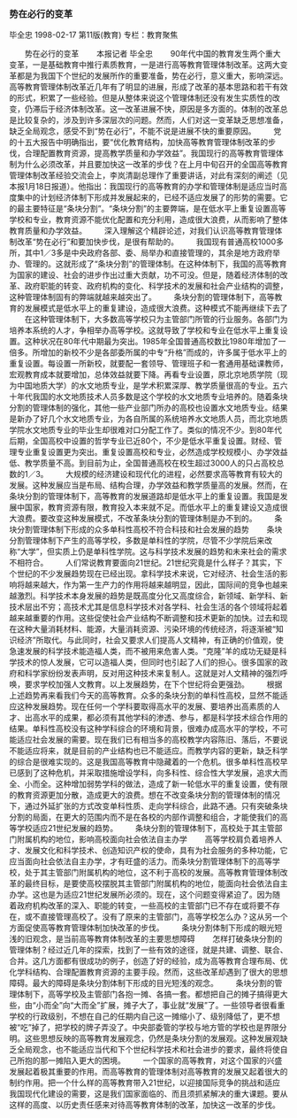 ### 势在必行的变革
毕全忠
1998-02-17
第11版(教育)
专栏：教育聚焦

　　势在必行的变革
　　本报记者  毕全忠
　　90年代中国的教育发生两个重大变革，一是基础教育中推行素质教育，一是进行高等教育管理体制改革。这两大变革都是为我国下个世纪的发展所作的重要准备，势在必行，意义重大，影响深远。高等教育管理体制改革近几年有了明显的进展，形成了改革的基本思路和若干有效的形式，积累了一些经验。但是从整体来说这个管理体制还没有发生实质性的改变，仍滞后于经济体制改革。这一改革进展不快，原因是多方面的。体制的改革总是比较复杂的，涉及到许多深层次的问题。然而，人们对这一变革缺乏思想准备，缺乏全局观念，感受不到“势在必行”，不能不说是进展不快的重要原因。
　　党的十五大报告中明确指出，要“优化教育结构，加快高等教育管理体制改革的步伐，合理配置教育资源，提高教学质量和办学效益”。我国现行的高等教育管理体制为什么必须改革，并且要加快这一改革的步伐？在上月中旬召开的全国高等教育管理体制改革经验交流会上，李岚清副总理作了重要讲话，对此有深刻的阐述（见本报1月18日报道）。他指出：我国现行的高等教育的办学和管理体制是适应当时高度集中的计划经济体制下形成并发展起来的，已经不适应发展了的形势的需要。它的最主要特征是“条块分割”。“条块分割”的主要弊端，是在低水平上重复设置高等学校和专业，教育资源不能优化配置和充分利用，造成很大浪费，从而影响了整体教育质量和办学效益。
　　深入理解这个精辟论述，对我们认识高等教育管理体制改革“势在必行”和要加快步伐，是很有帮助的。
　　我国现有普通高校1000多所，其中1／3多是中央政府各部、委、局举办和直接管理的，其余是地方政府举办、管理的。这就形成了“条块分割”的管理体制。在这种体制下，我国的高等教育为国家的建设、社会的进步作出过重大贡献，功不可没。但是，随着经济体制的改革、政府职能的转变、政府机构的变化、科学技术的发展和社会产业结构的调整，这种管理体制固有的弊端就越来越突出了。
　　条块分割的管理体制下，高等教育的发展模式是低水平上的重复建设，造成很大浪费。这种模式不能再继续下去了
　　在这种管理体制下，大多数高等学校只为主管部门所管的行业服务。各部门为培养本系统的人才，争相举办高等学校。这就导致了学校和专业在低水平上重复设置。这种状况在80年代中期最为突出。1985年全国普通高校数比1980年增加了一倍多。所增加的新校不少是各部委所属的中专“升格”而成的，许多属于低水平上的重复设置。每设置一所新校，就要配一套领导、管理班子和一套通用基础课教师，宏观教育成本就要增加，总体效益就要下降。再看专业设置，原北京地质学院（现为中国地质大学）的水文地质专业，是学术积累深厚、教学质量很高的专业。五六十年代我国的水文地质技术人员多数是这个学校的水文地质专业培养的。随着条块分割的管理体制的强化，其他一些产业部门所办的高校也设置水文地质专业。结果是新办了好几个水文地质专业，为各自所属的系统培养水文地质人员，而北京地质学院水文地质专业的毕业生却很难对口分配工作了。类似的情况不少。到80年代后期，全国高校中设置的哲学专业已近80个，不少是低水平重复设置。财经、管理专业重复设置更为突出。重复设置高校和专业，必然造成学校规模小、办学效益低、教学质量不高。到目前为止，全国普通高校在校生超过3000人的只占高校总数的1／3。
　　大规模的经济建设和现代化的进程，必然要求高等教育有较大的发展。这种发展应当是布局、结构合理，办学效益和教学质量高的发展。然而，在条块分割的管理体制下，高等教育的发展道路却是低水平上的重复设置。我国是发展中国家，教育资源有限，教育投入本来就不足。而低水平上的重复建设又造成很大浪费。要改变这种发展模式，不改革条块分割的管理体制是办不到的。
　　条块分割管理体制下形成的众多单科性高校不符合科技和社会发展的趋势
　　条块分割管理体制下产生的高等学校，多数是单科性的学院，尽管不少学院后来改称“大学”，但实质上仍是单科性学院。这与科学技术发展的趋势和未来社会的需求不相符合。
　　人们常说教育要面向21世纪。21世纪究竟是什么样子？其实，下个世纪的不少发展趋势现在已经出现。拿科学技术来说，它对经济、社会生活的影响将越来越大，作为第一生产力的作用将越来越明显，因此，国际间的竞争也越来越激烈。科学技术本身发展的趋势是既高度分化又高度综合，新领域、新学科、新技术层出不穷；高技术尤其是信息科学技术对各学科、社会生活的各个领域将起着越来越重要的作用。这些促使社会产业结构不断调整和技术更新的加快。过去和现在这种大量消耗材料、能源，大量消耗资源、污染环境的传统经济，将逐渐被“知识经济”所取代。与此同时，社会又要求人们提高人文精神，有正确的价值观，使急速发展的科学技术能造福人类，而不被用来危害人类。“克隆”羊的成功无疑是科学技术的惊人发展，它可以造福人类，但同时也引起了人们的担心。很多国家的政府和科学家纷纷发表声明，反对用这种技术来复制人。这就是对人文精神的强烈呼唤，要求学校加强人文教育。以上发展趋势，在下个世纪将会更强劲。
　　根据上述趋势再来看我们今天的高等教育。众多的条块分割的单科性高校，显然不能适应这种发展趋势。现在任何一个学科要取得高水平的发展、要培养出高素质的人才、出高水平的成果，都必须有其他学科的渗透、参与，都是科学技术综合作用的结果。单科性高校没有这种学科综合的环境和背景，很难办成高水平的学校，不可能适应社会发展的需要。现在我们已有相当多的高校教学内容陈旧、落后，不要说不能适应将来，就是目前的产业结构也已不能适应。而教学内容的更新，缺乏科学的综合是很难实现的。这是我国高等教育中隐藏着的一个危机。很多单科性高校早已感到了这种危机，并采取措施增设学科，向多科性、综合性大学发展，追求大而全、小而全。这种增加弱势学科的做法，造成了新一轮低水平的重复设置，使有限的教育资源更加分散，造成更大的浪费。想在不改变条块分割的管理体制的情况下，通过外延扩张的方式改变单科性质、走向学科综合，此路不通。只有突破条块分割的局面，在更大的范围内而不是在各校的内部作调整和组合，才能使我们的高等学校适应21世纪发展的趋势。
　　条块分割的管理体制下，高校处于其主管部门附属机构的地位，影响高校面向社会依法自主办学
　　高等学校肩负着培养人才、发展文化和科学技术、创造知识产权的使命，具有为社会服务的多种功能，它应当面向社会依法自主办学，才有旺盛的活力。而条块分割管理体制下的高等学校，处于其主管部门附属机构的地位，这不利于高校的发展。高等教育管理体制改革的最终目标，是要使高校摆脱其主管部门附属机构的地位，能面向社会依法自主办学。这也是为适应21世纪发展所必须的。现在，这个问题变得紧迫了。因为随着政府机构改革的深入、职能的转变，一些高校的主管部门已不存在或将要不存在，或不直接管理高校了。没有了原来的主管部门，高等学校怎么办？这从另一个方面促使高等教育管理体制加快改革的步伐。
　　条块分割体制下形成的眼光短浅的旧观念，是当前高等教育体制改革的主要思想障碍
　　怎样打破条块分割的管理体制？经过近几年的探索，找到了一些有效的途径，就是共建、调整、联合、合并。这几方面都有很成功的例子，创造了好的经验，成为高等教育合理布局、优化学科结构、合理配置教育资源的主要手段。然而，这些改革却遇到了很大的思想障碍。最大的障碍是条块分割体制下形成的目光短浅的观念。
　　条块分割的管理体制下，高等学校及主管部门各抱一摊、各搞一套。都想把自己的摊子搞得更大些，由“小而全”向“大而全”扩展，摊子大了，事业就“发展”了。一些领导者很看重学校的行政级别，不想在自己的任期内自己这一摊缩小了、级别降低了，更不想被“吃”掉了，把学校的牌子弄没了。中央部委管的学校与地方管的学校也是界限分明。这些思想反映的高等教育发展观念，仍然是条块分割的发展观。这种发展观缺乏全局观念，也不能适应当代和下个世纪科学技术和社会进步的要求，最终将使自己所抱的那一摊陷入更大的困境。
　　一个国家的高等教育，对这个国家的兴盛发展起着极其重要的作用。而高等教育的管理体制对高等教育的发展又起着很大的制约作用。把一个什么样的高等教育带入21世纪，以迎接国际竞争的挑战和适应我国现代化建设的需要，这是我们国家面临的、而且须抓紧解决的重大课题。要从这样的高度、以历史责任感来对待高等教育体制的改革，加快这一改革的步伐。
